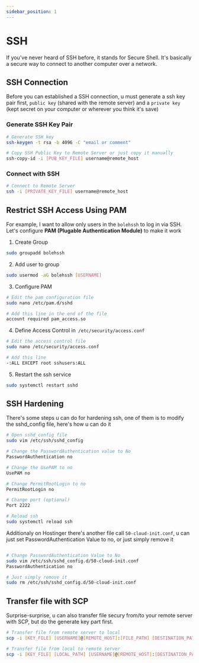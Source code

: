 ```yaml
---
sidebar_position: 1
---
```

# SSH

If you've never heard of SSH before, it stands for Secure Shell. It's basically a secure way to connect to another computer over a network.

## SSH Connection

Before you can established a SSH connection, u must generate a ssh key pair first, `public key` (shared with the remote server) and a `private key` (kept secret on your computer or wherever you think it's save)

### Generate SSH Key Pair
```sh
# Generate SSH key
ssh-keygen -t rsa -b 4096 -C "email or comment"

# Copy SSH Public Key to Remote Server or just copy it manually
ssh-copy-id -i [PUB_KEY_FILE] username@remote_host
```

### Connect with SSH

```sh
# Connect to Remote Server
ssh -i [PRIVATE_KEY_FILE] username@remote_host 
```

## Restrict SSH Access Using PAM

For example, I want to allow only users in the `bolehssh` to log in via SSH. Let's configure **PAM (Plugable Authentication Module)** to make it work

1. Create Group
```sh
sudo groupadd bolehssh
```
2. Add user to group
```sh
sudo usermod -aG bolehssh [USERNAME]
```
3. Configure PAM
```sh
# Edit the pam configuration file
sudo nano /etc/pam.d/sshd

# Add this line in the end of the file
account required pam_access.so
```
4. Define Access Control in` /etc/security/access.conf`
```sh
# Edit the access control file
sudo nano /etc/security/access.conf

# Add this line
-:ALL EXCEPT root sshusers:ALL
```
5. Restart the ssh service
```sh
sudo systemctl restart sshd
```

## SSH Hardening

There's some steps u can do for hardening ssh, one of them is to modify the sshd_config file, here's how u can do it

```bash
# Open sshd_config file
sudo vim /etc/ssh/sshd_config

# Change the PasswordAuthentication value to No
PasswordAuthentication no

# Change the UsePAM to no
UsePAM no

# Change PermitRootLogin to no
PermitRootLogin no

# Change port (optional)
Port 2222

# Reload ssh
sudo systemctl reload ssh
```
Additionaly on Hostinger there's another file call `50-cloud-init.conf`, u can just set PasswordAuthentication Value to no, or just simply remove it

```sh

# Change PasswordAuthentication Value to No
sudo vim /etc/ssh/sshd_config.d/50-cloud-init.conf
PasswordAuthentication no

# Just simply remove it
sudo rm /etc/ssh/sshd_config.d/50-cloud-init.conf

```

## Transfer file with SCP

Surprise-surprise, u can also transfer file secury from/to your remote server with SCP, but do the generate key part first.

```sh
# Transfer file from remote server to local
scp -i [KEY_FILE] [USERNAME]@[REMOTE_HOST]:[FILE_PATH] [DESTINATION_PATH]

# Transfer file from local to remote server
scp -i [KEY_FILE] [LOCAL_PATH] [USERNAME]@[REMOTE_HOST]:[DESTINATION_PATH]
```

